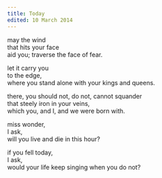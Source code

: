 ```yaml
---
title: Today
edited: 10 March 2014
---
```


may the wind  
that hits your face  
aid you; traverse the face of fear.

let it carry you  
to the edge,  
where you stand alone with your kings and queens.

there, you should not, do not, cannot squander  
that steely iron in your veins,  
which you, and I, and we were born with.

miss wonder,  
I ask,  
will you live and die in this hour?

if you fell today,  
I ask,  
would your life keep singing when you do not?
